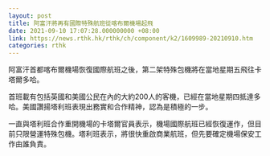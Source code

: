 ```yaml
---
layout: post
title: 阿富汗將再有國際特殊航班從喀布爾機場起飛
date: 2021-09-10 17:07:28.000000000 +08:00
link: https://news.rthk.hk/rthk/ch/component/k2/1609989-20210910.htm
categories: rthk
---
```


阿富汗首都喀布爾機場恢復國際航班之後，第二架特殊包機將在當地星期五飛往卡塔爾多哈。

首班載有包括英國和美國公民在內的大約200人的客機，已經在當地星期四抵達多哈。美國讚揚塔利班表現出務實和合作精神，認為是積極的一步。

一直與塔利班合作重開機場的卡塔爾官員表示，機場國際航班已經恢復運作，但目前只限營運特殊包機。塔利班表示，將很快重啟商業航班，但先要確定機場保安工作由誰負責。

